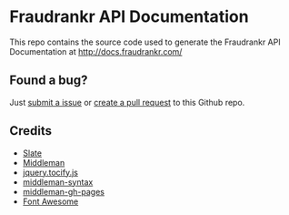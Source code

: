 # Fraudrankr API Documentation

This repo contains the source code used to generate the Fraudrankr API
Documentation at http://docs.fraudrankr.com/

## Found a bug?

Just [submit a issue](https://github.com/fraudrankr/api-docs/issues) or [create a pull request](https://github.com/fraudrankr/api-docs/pulls) to this Github repo.

## Credits

- [Slate](https://github.com/tripit/slate)
- [Middleman](https://github.com/middleman/middleman)
- [jquery.tocify.js](https://github.com/gfranko/jquery.tocify.js)
- [middleman-syntax](https://github.com/middleman/middleman-syntax)
- [middleman-gh-pages](https://github.com/neo/middleman-gh-pages)
- [Font Awesome](http://fortawesome.github.io/Font-Awesome/)
